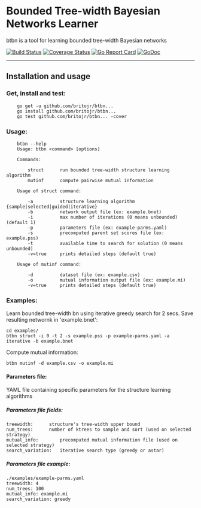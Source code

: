 # Bounded Tree-width Bayesian Networks Learner

btbn is a tool for learning bounded tree-width Bayesian networks

[![Build Status](https://travis-ci.org/britojr/btbn.svg?branch=master)](https://travis-ci.org/britojr/btbn)
[![Coverage Status](https://coveralls.io/repos/github/britojr/btbn/badge.svg?branch=master)](https://coveralls.io/github/britojr/btbn?branch=master)
[![Go Report Card](https://goreportcard.com/badge/github.com/britojr/btbn)](https://goreportcard.com/report/github.com/britojr/btbn)
[![GoDoc](https://godoc.org/github.com/britojr/btbn?status.svg)](http://godoc.org/github.com/britojr/btbn)

___

## Installation and usage

### Get, install and test:

		go get -u github.com/britojr/btbn...
		go install github.com/britojr/btbn...
		go test github.com/britojr/btbn... -cover

### Usage:

		btbn --help
		Usage: btbn <command> [options]

		Commands:

			struct		run bounded tree-width structure learning algorithm
			mutinf		compute pairwise mutual information

		Usage of struct command:

			-a			structure learning algorithm {sample|selected|guided|iterative}
			-b			network output file (ex: example.bnet)
			-i			max number of iterations (0 means unbounded) (default 1)
			-p			parameters file (ex: example-parms.yaml)
			-s			precomputed parent set scores file (ex: example.pss)
			-t			available time to search for solution (0 means unbounded)
			-v=true		prints detailed steps (default true)

		Usage of mutinf command:

			-d			dataset file (ex: example.csv)
			-o			mutual information output file (ex: example.mi)
			-v=true		prints detailed steps (default true)

### Examples:

Learn bounded tree-width bn using iterative greedy search for 2 secs.
Save resulting networnk in 'example.bnet':

	cd examples/
	btbn struct -i 0 -t 2 -s example.pss -p example-parms.yaml -a iterative -b example.bnet

Compute mutual information:

	btbn mutinf -d example.csv -o example.mi

#### Parameters file:

YAML file containing specific parameters for the structure learning algorithms

##### Parameters file fields:

	treewidth:		structure's tree-width upper bound 
	num_trees:		number of ktrees to sample and sort (used on selected strategy)
	mutual_info:		precomputed mutual information file (used on selected strategy)
	search_variation:	iterative search type (greedy or astar)

##### Parameters file example:

	./examples/example-parms.yaml
	treewidth: 4
	num_trees: 100
	mutual_info: example.mi
	search_variation: greedy
